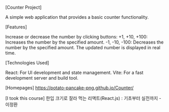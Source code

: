 [Counter Project]

A simple web application that provides a basic counter functionality.


[Features]

Increase or decrease the number by clicking buttons:
+1, +10, +100: Increases the number by the specified amount.
-1, -10, -100: Decreases the number by the specified amount.
The updated number is displayed in real time.


[Technologies Used]

React: For UI development and state management.
Vite: For a fast development server and build tool.

[Homepages]
https://potato-pancake-png.github.io/Counter/


[I took this course]
 한입 크기로 잘라 먹는 리액트(React.js) : 기초부터 실전까지 - 이정환
 
